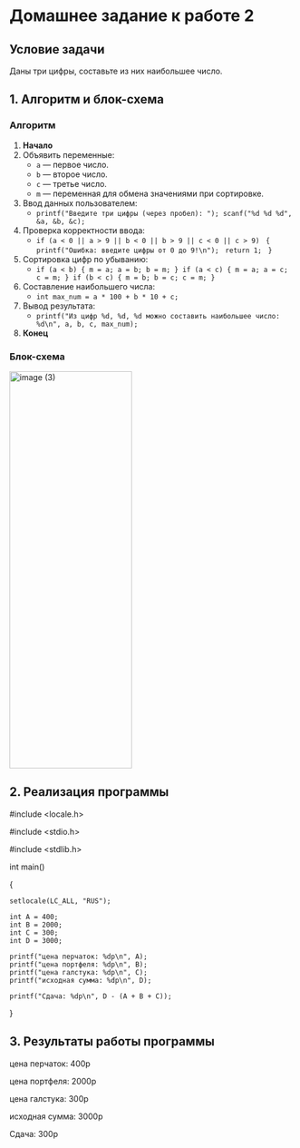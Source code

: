 # Домашнее задание к работе 2

## Условие задачи
Даны три цифры, составьте из них наибольшее число.
## 1. Алгоритм и блок-схема

### Алгоритм
1. **Начало**
2. Объявить переменные:
   - `a` — первое число.
   - `b` — второе число.
   - `c` — третье число.
   - `m` — переменная для обмена значениями при сортировке.
3. Ввод данных пользователем:
   - `printf("Введите три цифры (через пробел): ");
     scanf("%d %d %d", &a, &b, &c);`
4. Проверка корректности ввода:
   - `if (a < 0 || a > 9 || b < 0 || b > 9 || c < 0 || c > 9) ` 
    `{ `
       `printf("Ошибка: введите цифры от 0 до 9!\n"); `
       `return 1; `
    `}`
5. Сортировка цифр по убыванию:
   - `if (a < b) { m = a; a = b; b = m; }
if (a < c) { m = a; a = c; c = m; }
if (b < c) { m = b; b = c; c = m; }`
6. Составление наибольшего числа:
   - `int max_num = a * 100 + b * 10 + c;`
7. Вывод результата:
   - `printf("Из цифр %d, %d, %d можно составить наибольшее число: %d\n", a, b, c, max_num);`
8. **Конец**

### Блок-схема
<img width="216" height="700" alt="image (3)" src="https://github.com/user-attachments/assets/923832d5-a745-42dc-a2c0-8c1044454ccc" />



## 2. Реализация программы

#include <locale.h>

#include <stdio.h>

#include <stdlib.h>

int main() 

{
    
    setlocale(LC_ALL, "RUS");
    
    int A = 400;
    int B = 2000;
    int C = 300;
    int D = 3000;
    
    printf("цена перчаток: %dp\n", A);
    printf("цена портфеля: %dp\n", B);
    printf("цена галстука: %dp\n", C);
    printf("исходная сумма: %dp\n", D);

    printf("Сдача: %dp\n", D - (A + B + C));
}

## 3. Результаты работы программы

цена перчаток: 400p

цена портфеля: 2000p

цена галстука: 300p

исходная сумма: 3000p

Сдача: 300p

